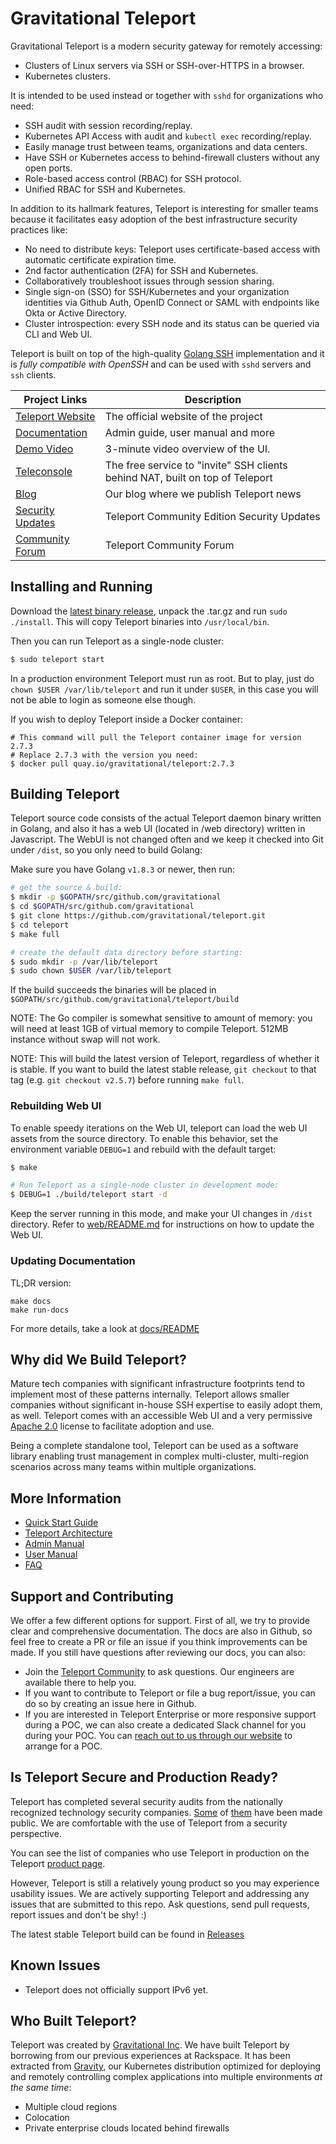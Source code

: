 # Gravitational Teleport

Gravitational Teleport is a modern security gateway for remotely accessing:
* Clusters of Linux servers via SSH or SSH-over-HTTPS in a browser.
* Kubernetes clusters.

It is intended to be used instead or together with `sshd` for organizations who
need:

* SSH audit with session recording/replay.
* Kubernetes API Access with audit and `kubectl exec` recording/replay.
* Easily manage trust between teams, organizations and data centers.
* Have SSH or Kubernetes access to behind-firewall clusters without any open ports.
* Role-based access control (RBAC) for SSH protocol.
* Unified RBAC for SSH and Kubernetes.

In addition to its hallmark features, Teleport is interesting for smaller teams
because it facilitates easy adoption of the best infrastructure security
practices like:

- No need to distribute keys: Teleport uses certificate-based access with automatic certificate expiration time.
- 2nd factor authentication (2FA) for SSH and Kubernetes.
- Collaboratively troubleshoot issues through session sharing.
- Single sign-on (SSO) for SSH/Kubernetes and your organization identities via 
  Github Auth, OpenID Connect or SAML with endpoints like Okta or Active Directory.
- Cluster introspection: every SSH node and its status can be queried via CLI and Web UI.

Teleport is built on top of the high-quality [Golang SSH](https://godoc.org/golang.org/x/crypto/ssh) 
implementation and it is _fully compatible with OpenSSH_ and can be used with
`sshd` servers and `ssh` clients.

|Project Links| Description
|---|----
| [Teleport Website](http://gravitational.com/teleport)  | The official website of the project |
| [Documentation](http://gravitational.com/teleport/docs/quickstart/)  | Admin guide, user manual and more |
| [Demo Video](https://www.youtube.com/watch?v=zIuZHYO_cDI) | 3-minute video overview of the UI. |
| [Teleconsole](http://www.teleconsole.com) | The free service to "invite" SSH clients behind NAT, built on top of Teleport |
| [Blog](http://blog.gravitational.com) | Our blog where we publish Teleport news |
| [Security Updates](https://groups.google.com/forum/#!forum/teleport-community-security) | Teleport Community Edition Security Updates|
| [Community Forum](https://community.gravitational.com) | Teleport Community Forum|

## Installing and Running

Download the [latest binary release](https://gravitational.com/teleport/download/), 
unpack the .tar.gz and run `sudo ./install`. This will copy Teleport binaries into 
`/usr/local/bin`.

Then you can run Teleport as a single-node cluster:

```bash
$ sudo teleport start 
```

In a production environment Teleport must run as root. But to play, just do `chown $USER /var/lib/teleport` 
and run it under `$USER`, in this case you will not be able to login as someone else though.

If you wish to deploy Teleport inside a Docker container:

```
# This command will pull the Teleport container image for version 2.7.3
# Replace 2.7.3 with the version you need:
$ docker pull quay.io/gravitational/teleport:2.7.3
```

## Building Teleport

Teleport source code consists of the actual Teleport daemon binary written in Golang, and also
it has a web UI (located in /web directory) written in Javascript. The WebUI is not changed often
and we keep it checked into Git under `/dist`, so you only need to build Golang:

Make sure you have Golang `v1.8.3` or newer, then run:

```bash
# get the source & build:
$ mkdir -p $GOPATH/src/github.com/gravitational
$ cd $GOPATH/src/github.com/gravitational
$ git clone https://github.com/gravitational/teleport.git
$ cd teleport
$ make full

# create the default data directory before starting:
$ sudo mkdir -p /var/lib/teleport
$ sudo chown $USER /var/lib/teleport
```

If the build succeeds the binaries will be placed in 
`$GOPATH/src/github.com/gravitational/teleport/build`

NOTE: The Go compiler is somewhat sensitive to amount of memory: you will need
at least 1GB of virtual memory to compile Teleport. 512MB instance without swap
will not work.

NOTE: This will build the latest version of Teleport, regardless of whether it is stable. If you want to build the latest stable release, `git checkout` to that tag (e.g. `git checkout v2.5.7`) before running `make full`.

### Rebuilding Web UI

To enable speedy iterations on the Web UI, teleport can load the web UI assets 
from the source directory. To enable this behavior, set the environment variable 
`DEBUG=1` and rebuild with the default target:

```bash
$ make

# Run Teleport as a single-node cluster in development mode: 
$ DEBUG=1 ./build/teleport start -d
```

Keep the server running in this mode, and make your UI changes in `/dist` directory.
Refer to [web/README.md](web/README.md) for instructions on how to update the Web UI.

### Updating Documentation

TL;DR version:

```
make docs
make run-docs
```

For more details, take a look at [docs/README](docs/README.md)

## Why did We Build Teleport?

Mature tech companies with significant infrastructure footprints tend to
implement most of these patterns internally. Teleport allows smaller companies
without significant in-house SSH expertise to easily adopt them, as well.
Teleport comes with an accessible Web UI and a very permissive [Apache 2.0](https://github.com/gravitational/teleport/blob/master/LICENSE)
license to facilitate adoption and use.

Being a complete standalone tool, Teleport can be used as a software library
enabling trust management in complex multi-cluster, multi-region scenarios
across many teams within multiple organizations.

## More Information

* [Quick Start Guide](http://gravitational.com/teleport/docs/quickstart)
* [Teleport Architecture](http://gravitational.com/teleport/docs/architecture)
* [Admin Manual](http://gravitational.com/teleport/docs/admin-guide)
* [User Manual](http://gravitational.com/teleport/docs/user-manual)
* [FAQ](http://gravitational.com/teleport/docs/faq)

## Support and Contributing

We offer a few different options for support. First of all, we try to provide clear and comprehensive documentation. The docs are also in Github, so feel free to create a PR or file an issue if you think improvements can be made. If you still have questions after reviewing our docs, you can also:

* Join the [Teleport Community](https://community.gravitational.com/c/teleport) to ask questions. Our engineers are available there to help you.
* If you want to contribute to Teleport or file a bug report/issue, you can do so by creating an issue here in Github.
* If you are interested in Teleport Enterprise or more responsive support during a POC, we can also create a dedicated Slack channel for you during your POC. You can [reach out to us through our website](https://gravitational.com/teleport/) to arrange for a POC.

## Is Teleport Secure and Production Ready?

Teleport has completed several security audits from the nationally recognized
technology security companies. [Some](https://gravitational.com/blog/teleport-release-2-2/) of 
[them](https://gravitational.com/blog/teleport-security-audit/) have been made public. 
We are comfortable with the use of Teleport from a security perspective.

You can see the list of companies who use Teleport in production on the Teleport 
[product page](https://gravitational.com/teleport#customerlist).

However, Teleport is still a relatively young product so you may experience
usability issues.  We are actively supporting Teleport and addressing any
issues that are submitted to this repo. Ask questions, send pull requests,
report issues and don't be shy! :)

The latest stable Teleport build can be found in [Releases](https://gravitational.com/teleport/download/)

## Known Issues

* Teleport does not officially support IPv6 yet.

## Who Built Teleport?

Teleport was created by [Gravitational Inc](https://gravitational.com). We have
built Teleport by borrowing from our previous experiences at Rackspace. It has 
been extracted from [Gravity](https://gravitational.com/gravity/), our
Kubernetes distribution optimized for deploying and remotely controlling complex 
applications into multiple environments _at the same time_:

* Multiple cloud regions
* Colocation 
* Private enterprise clouds located behind firewalls

